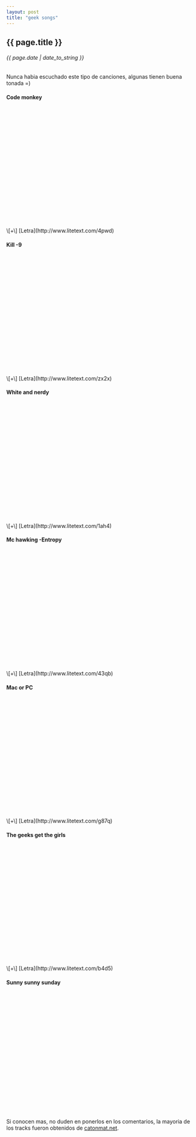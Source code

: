 ```yaml
---
layout: post
title: "geek songs"
---
```


## {{ page.title }}

###### {{ page.date | date_to_string }}

Nunca habia escuchado este tipo de canciones, algunas tienen buena tonada =)

#### Code monkey
<div style="text-align:center;">
<object width="420" height="315"><param name="movie" value="http://www.youtube.com/v/5W_wd9Qf0IE?hl=en_US&amp;version=3"></param><param name="allowFullScreen" value="true"></param><param name="allowscriptaccess" value="always"></param><embed src="http://www.youtube.com/v/5W_wd9Qf0IE?hl=en_US&amp;version=3" type="application/x-shockwave-flash" width="420" height="315" allowscriptaccess="always" allowfullscreen="true"></embed></object>
</div>
\[+\] [Letra](http://www.litetext.com/4pwd)

####  Kill -9
<div style="text-align:center;">
<object width="420" height="315"><param name="movie" value="http://www.youtube.com/v/Fow7iUaKrq4?hl=en_US&amp;version=3"></param><param name="allowFullScreen" value="true"></param><param name="allowscriptaccess" value="always"></param><embed src="http://www.youtube.com/v/Fow7iUaKrq4?hl=en_US&amp;version=3" type="application/x-shockwave-flash" width="420" height="315" allowscriptaccess="always" allowfullscreen="true"></embed></object>
</div>
\[+\] [Letra](http://www.litetext.com/zx2x)

#### White and nerdy
<div style="text-align:center;">
<object width="420" height="315"><param name="movie" value="http://www.youtube.com/v/Nh9mVsBKwYs?hl=en_US&amp;version=3"></param><param name="allowFullScreen" value="true"></param><param name="allowscriptaccess" value="always"></param><embed src="http://www.youtube.com/v/Nh9mVsBKwYs?hl=en_US&amp;version=3" type="application/x-shockwave-flash" width="420" height="315" allowscriptaccess="always" allowfullscreen="true"></embed></object>
</div>
\[+\] [Letra](http://www.litetext.com/1ah4)

#### Mc hawking -Entropy
<div style="text-align:center;">
<object width="420" height="315"><param name="movie" value="http://www.youtube.com/v/2knWCuzcdJo?hl=en_US&amp;version=3"></param><param name="allowFullScreen" value="true"></param><param name="allowscriptaccess" value="always"></param><embed src="http://www.youtube.com/v/2knWCuzcdJo?hl=en_US&amp;version=3" type="application/x-shockwave-flash" width="420" height="315" allowscriptaccess="always" allowfullscreen="true"></embed></object>
</div>
\[+\] [Letra](http://www.litetext.com/43qb)

####  Mac or PC
<div style="text-align:center;">
<object width="420" height="315"><param name="movie" value="http://www.youtube.com/v/Jkrn6ecxthM?hl=en_US&amp;version=3"></param><param name="allowFullScreen" value="true"></param><param name="allowscriptaccess" value="always"></param><embed src="http://www.youtube.com/v/Jkrn6ecxthM?hl=en_US&amp;version=3" type="application/x-shockwave-flash" width="420" height="315" allowscriptaccess="always" allowfullscreen="true"></embed></object>
</div>
\[+\] [Letra](http://www.litetext.com/g87q)

#### The geeks get the girls
<div style="text-align:center;">
<object width="420" height="315"><param name="movie" value="http://www.youtube.com/v/pDcz43pt6r4?hl=en_US&amp;version=3"></param><param name="allowFullScreen" value="true"></param><param name="allowscriptaccess" value="always"></param><embed src="http://www.youtube.com/v/pDcz43pt6r4?hl=en_US&amp;version=3" type="application/x-shockwave-flash" width="420" height="315" allowscriptaccess="always" allowfullscreen="true"></embed></object>
</div>
\[+\] [Letra](http://www.litetext.com/b4d5)

#### Sunny sunny sunday
<div style="text-align:center;">
<object width="560" height="315"><param name="movie" value="http://www.youtube.com/v/B1b-oM72Pac?version=3&amp;hl=en_US"></param><param name="allowFullScreen" value="true"></param><param name="allowscriptaccess" value="always"></param><embed src="http://www.youtube.com/v/B1b-oM72Pac?version=3&amp;hl=en_US" type="application/x-shockwave-flash" width="560" height="315" allowscriptaccess="always" allowfullscreen="true"></embed></object>
</div>

Si conocen mas, no duden en ponerlos en los comentarios, la mayoria de los tracks fueron obtenidos de [catonmat.net](http://www.catonmat.net/blog/category/musical-geek-friday/).
